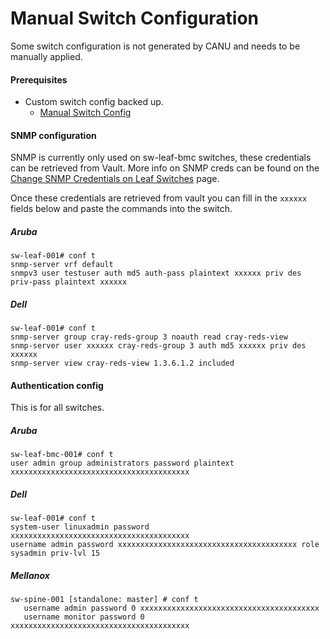 # Manual Switch Configuration

Some switch configuration is not generated by CANU and needs to be manually applied.

#### Prerequisites 
- Custom switch config backed up. 
    - [Manual Switch Config](manual_switch_config.md)

#### SNMP configuration
SNMP is currently only used on sw-leaf-bmc switches, these credentials can be retrieved from Vault.  More info on SNMP creds can be found on the [Change SNMP Credentials on Leaf Switches](../../../operations/security_and_authentication/Change_SNMP_Credentials_on_Leaf_Switches.md) page.

Once these credentials are retrieved from vault you can fill in the `xxxxxx` fields below and paste the commands into the switch.

##### Aruba

```
sw-leaf-001# conf t
snmp-server vrf default
snmpv3 user testuser auth md5 auth-pass plaintext xxxxxx priv des priv-pass plaintext xxxxxx
 ```

##### Dell

```
sw-leaf-001# conf t
snmp-server group cray-reds-group 3 noauth read cray-reds-view
snmp-server user xxxxxx cray-reds-group 3 auth md5 xxxxxx priv des xxxxxx
snmp-server view cray-reds-view 1.3.6.1.2 included
 ```

 #### Authentication config

 This is for all switches.

 
##### Aruba
```
sw-leaf-bmc-001# conf t
user admin group administrators password plaintext xxxxxxxxxxxxxxxxxxxxxxxxxxxxxxxxxxxxxxxx
 ```
##### Dell
```
sw-leaf-001# conf t
system-user linuxadmin password xxxxxxxxxxxxxxxxxxxxxxxxxxxxxxxxxxxxxxxx
username admin password xxxxxxxxxxxxxxxxxxxxxxxxxxxxxxxxxxxxxxxx role sysadmin priv-lvl 15
 ```

 ##### Mellanox
```
sw-spine-001 [standalone: master] # conf t
   username admin password 0 xxxxxxxxxxxxxxxxxxxxxxxxxxxxxxxxxxxxxxxx
   username monitor password 0 xxxxxxxxxxxxxxxxxxxxxxxxxxxxxxxxxxxxxxxx
   ```